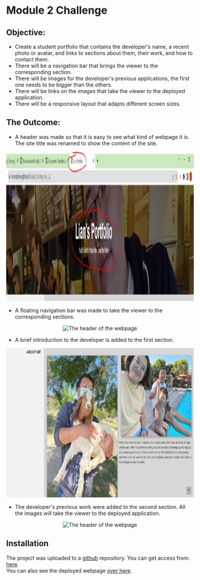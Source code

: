 # Module 2 Challenge

## Objective:
* Create a student portfolio that contains the developer's name, a recent photo or avatar, and links to sections about them, their work, and how to contact them.
* There will be a navigation bar that brings the viewer to the corresponding section.
* There will be images for the developer's previous applications, the first one needs to be bigger than the others.
* There will be links on the images that take the viewer to the deployed application.
* There will be a responsive layout that adapts different screen sizes.

## The Outcome:
* A header was made so that it is easy to see what kind of webpage it is. The site title was renamed to show the content of the site.

<div align="center">
<img src="assets/images/header.JPG" alt="The header of the webpage" title="Click for bigger image" height="400">
</br>
</div>

* A floating navigation bar was made to take the viewer to the corresponding sections.

<div align="center">
<img src="assets/images/nav.gif" alt="The header of the webpage" height="400">
</br>
</div>

* A brief introduction to the developer is added to the first section.

<div align="center">
<img src="assets/images/aboutme.jpg" alt="Some photos and texts about me" title="Click for bigger image" height="400">
</br>
</div>

* The developer's previous work were added to the second section. All the images will take the viewer to the deployed application.

<div align="center">
<img src="assets/images/work.gif" alt="The header of the webpage" height="400">
</br>
</div>



## Installation

The project was uploaded to a [github](https://github.com/) repository. You can get access from: [here](https://github.com/RicenUdonLover/Moulde2_Challenge_Lian_Liu).
</br>
You can also see the deployed webpage [over here](https://ricenudonlover.github.io/Moulde2_Challenge_Lian_Liu/).
